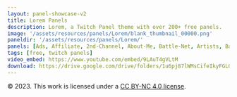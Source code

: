 ```yaml
---
layout: panel-showcase-v2 
title: Lorem Panels 
description: Lorem, a Twitch Panel theme with over 200+ free panels. 
image: '/assets/resources/panels/Lorem/blank_thumbnail_00000.png'
paneldir: '/assets/resources/panels/Lorem/'
panels: [Ads, Affiliate, 2nd-Channel, About-Me, Battle-Net, Artists, Background, ArtStation, Birthday, BTTV, Calendar, Blog, Charity, Chat-Rules, Clips, Channel-Points, Emotes, Fanmail, Donate, Editor, Friends, Games, Gear, FAQ, Hardware, Hive, Hall-of-Fame, Hall-of-Shame, Ko-Fi, Languages, Leaderboard, Links, Music, Mastadon, Merch, Mods, New-Channel, P.O, Partners, My-Shop, Sponsorships, Subscribe, Support, TikTok, Perks, Playlist, Pronouns, Rules]
tags: [free, twitch panels]
video_embed: https://www.youtube.com/embed/9LAuT4gVLtM
download: https://drive.google.com/drive/folders/1u6pj87lWMsCifeIkyFGLG1LsiV9FZYDY?usp=share_link
---
```


© 2023. This work is licensed under a [CC BY-NC 4.0 license](https://creativecommons.org/licenses/by-nc/4.0/).